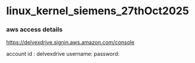 # linux_kernel_siemens_27thOct2025

### aws access details 

https://delvexdrive.signin.aws.amazon.com/console


account id :  delvexdrive 
username: 
password:  
